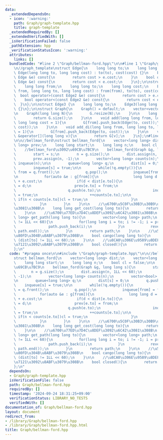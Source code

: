 ```yaml
---
data:
  _extendedDependsOn:
  - icon: ':warning:'
    path: Graph/graph-template.hpp
    title: graph-template
  _extendedRequiredBy: []
  _extendedVerifiedWith: []
  _isVerificationFailed: false
  _pathExtension: hpp
  _verificationStatusIcon: ':warning:'
  attributes:
    links: []
  bundledCode: "#line 2 \"Graph/bellman-ford.hpp\"\n\n#line 1 \"Graph/graph-template.hpp\"\
    \n//graph_template\nstruct Edge{\n    long long to;\n    long long cost;\n   \
    \ Edge(long long to, long long cost) : to(to), cost(cost) {}\n    bool operator>(const\
    \ Edge &e) const{\n        return cost > e.cost;\n    }\n    bool operator<(const\
    \ Edge &e) const{\n        return cost < e.cost;\n    }\n};\n\nstruct Edge2{\n\
    \    long long from;\n    long long to;\n    long long cost;\n    Edge2(long long\
    \ from, long long to, long long cost) : from(from), to(to), cost(cost) {}\n  \
    \  bool operator>(const Edge2 &e) const{\n        return cost > e.cost;\n    }\n\
    \    bool operator<(const Edge2 &e) const{\n        return cost < e.cost;\n  \
    \  }\n};\n\nstruct Edge3 {\n    long long to;\n    Edge3(long long to) : to(to)\
    \ {}\n};\n\nstruct Graph{\n    Graph() = default;\n    vector<vector<Edge>> G;\n\
    \n    Graph(long long N){\n        G.resize(N);\n    }\n\n    long long size(){\n\
    \        return G.size();\n    }\n\n    void add(long long from, long long to,\
    \ long long cost = 1){\n        G[from].push_back(Edge(to, cost));\n        G[to].push_back(Edge(from,\
    \ cost));\n    }\n\n    void add_di(long long from, long long to, long long cost\
    \ = 1){\n        G[from].push_back(Edge(to, cost));\n    }\n\n    vector<Edge>\
    \ &operator[](long long v){\n        return G[v];\n    }\n};\n#line 4 \"Graph/bellman-ford.hpp\"\
    \n\n//bellman_ford\nstruct bellman_ford{\n    vector<long long> dist;\n    vector<long\
    \ long> prev;\n    long long start;\n    long long n;\n    bool cl = false;\n\n\
    \    //bellman_ford\u3092\u69CB\u7BC9\n    bellman_ford(Graph &g, long long s){\n\
    \        start = s;\n        n = g.size();\n        dist.assign(n, 1LL << 60);\n\
    \        prev.assign(n, -1);\n        vector<long long> counts(n);\n        vector<bool>\
    \ inqueue(n);\n\n        queue<long long> q;\n        dist[s] = 0;\n        q.push(s);\n\
    \        inqueue[s] = true;\n\n        while(!q.empty()){\n            long long\
    \ from = q.front();\n            q.pop();\n            inqueue[from] = false;\n\
    \n            for(auto &e : g[from]){\n                long long d = dist[from]\
    \ + e.cost;\n                if(d < dist[e.to]){\n                    dist[e.to]\
    \ = d;\n                    prev[e.to] = from;\n                    if(!inqueue[e.to]){\n\
    \                        q.push(e.to);\n                        inqueue[e.to]\
    \ = true;\n                        ++counts[e.to];\n\n                       \
    \ if(n < counts[e.to])cl = true;\n                    }\n                }\n \
    \           }\n        }\n    }\n\n    //\u6700\u5C0F\u30B3\u30B9\u30C8\u3092\u6C42\
    \u3081\u308B\n    long long get_cost(long long to){\n        return dist[to];\n\
    \    }\n\n    //\u6700\u77ED\u7D4C\u8DEF\u3092\u6C42\u3081\u308B\n    vector<long\
    \ long> get_path(long long to){\n        vector<long long> path;\n        if(dist[to]\
    \ != 1LL << 60){\n            for(long long i = to; i != -1; i = prev[i]){\n \
    \               path.push_back(i);\n            }\n            reverse(path.begin(),\
    \ path.end());\n        }\n        return path;\n    }\n\n    //\u5230\u9054\u53EF\
    \u80FD\u304B\u8ABF\u3079\u308B\n    bool cango(long long to){\n        return\
    \ (dist[to] != 1LL << 60);\n    }\n\n    //\u8CA0\u306E\u9589\u8DEF\u306E\u6709\
    \u7121\u3092\u8ABF\u3079\u308B\n    bool closed(){\n        return cl;\n    }\n\
    };\n"
  code: "#pragma once\n\n#include \"Graph/graph-template.hpp\"\n\n//bellman_ford\n\
    struct bellman_ford{\n    vector<long long> dist;\n    vector<long long> prev;\n\
    \    long long start;\n    long long n;\n    bool cl = false;\n\n    //bellman_ford\u3092\
    \u69CB\u7BC9\n    bellman_ford(Graph &g, long long s){\n        start = s;\n \
    \       n = g.size();\n        dist.assign(n, 1LL << 60);\n        prev.assign(n,\
    \ -1);\n        vector<long long> counts(n);\n        vector<bool> inqueue(n);\n\
    \n        queue<long long> q;\n        dist[s] = 0;\n        q.push(s);\n    \
    \    inqueue[s] = true;\n\n        while(!q.empty()){\n            long long from\
    \ = q.front();\n            q.pop();\n            inqueue[from] = false;\n\n \
    \           for(auto &e : g[from]){\n                long long d = dist[from]\
    \ + e.cost;\n                if(d < dist[e.to]){\n                    dist[e.to]\
    \ = d;\n                    prev[e.to] = from;\n                    if(!inqueue[e.to]){\n\
    \                        q.push(e.to);\n                        inqueue[e.to]\
    \ = true;\n                        ++counts[e.to];\n\n                       \
    \ if(n < counts[e.to])cl = true;\n                    }\n                }\n \
    \           }\n        }\n    }\n\n    //\u6700\u5C0F\u30B3\u30B9\u30C8\u3092\u6C42\
    \u3081\u308B\n    long long get_cost(long long to){\n        return dist[to];\n\
    \    }\n\n    //\u6700\u77ED\u7D4C\u8DEF\u3092\u6C42\u3081\u308B\n    vector<long\
    \ long> get_path(long long to){\n        vector<long long> path;\n        if(dist[to]\
    \ != 1LL << 60){\n            for(long long i = to; i != -1; i = prev[i]){\n \
    \               path.push_back(i);\n            }\n            reverse(path.begin(),\
    \ path.end());\n        }\n        return path;\n    }\n\n    //\u5230\u9054\u53EF\
    \u80FD\u304B\u8ABF\u3079\u308B\n    bool cango(long long to){\n        return\
    \ (dist[to] != 1LL << 60);\n    }\n\n    //\u8CA0\u306E\u9589\u8DEF\u306E\u6709\
    \u7121\u3092\u8ABF\u3079\u308B\n    bool closed(){\n        return cl;\n    }\n\
    };\n"
  dependsOn:
  - Graph/graph-template.hpp
  isVerificationFile: false
  path: Graph/bellman-ford.hpp
  requiredBy: []
  timestamp: '2024-09-24 18:31:25+09:00'
  verificationStatus: LIBRARY_NO_TESTS
  verifiedWith: []
documentation_of: Graph/bellman-ford.hpp
layout: document
redirect_from:
- /library/Graph/bellman-ford.hpp
- /library/Graph/bellman-ford.hpp.html
title: Graph/bellman-ford.hpp
---
```

